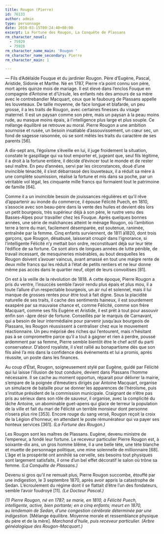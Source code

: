 ```yaml
---
title: Rougon (Pierre)
id: 76133
author: admin
type: personnage
date: 2010-03-15T09:24:40+00:00
excerpt: La Fortune des Rougon, La Conquête de Plassans
rm_character_novel:
  - 75929
  - 75928
rm_character_name_main: 'Rougon '
rm_character_name_secondary: Pierre
rm_character_main: 1

---
```

— Fils d&rsquo;Adélaïde Fouque et du jardinier Rougon. Père d&rsquo;Eugène, Pascal, Aristide, Sidonie et Marthe. Né en 1787, Pierre n&rsquo;a point connu son père, mort après quinze mois de mariage. Il est élevé dans l&rsquo;enclos Fouque en compagnie d&rsquo;Antoine et d&rsquo;Ursule, les enfants nés des amours de sa mère avec le contrebandier Macquart, ceux que le faubourg de Plassans appelle les louveteaux. De taille moyenne, de face longue et blafarde, un peu grosse, il a les traits de Rougon, avec certaines finesses du visage maternel. Il est un paysan comme son père, mais un paysan à la peau moins rude, au masque moins épais, à l&rsquo;intelligence plus large et plus souple. Ce mélange équilibré se retrouve au moral. Pierre Rougon a une ambition sournoise et rusée, un besoin insatiable d&rsquo;assouvissement, un cœur sec, un fond de sagesse raisonnée, où se sont mêlés les traits du caractère de ses parents [56].

A dix-sept ans, l&rsquo;égoïsme s&rsquo;éveille en lui, il juge froidement la situation, constate le gaspillage qui va tout emporter et, jugeant que, seul fils légitime, il a droit à la fortune entière, il décide d&rsquo;évincer tout le monde et de rester seul maître. En peu d&rsquo;années, servi par les circonstances, doué d&rsquo;une invincible ténacité, il s&rsquo;est débarrassé des louveteaux, il a réduit sa mère <span style="font-family: Arial;">à </span>une complète soumission, réalisé la fortune et mis dans sa poche, par un véritable vol légal, les cinquante mille francs qui formaient tout le patrimoine de famille [64].

Comme il a un invincible besoin de jouissances régulières et qu&rsquo;il rêve d&rsquo;appartenir au inonde du commerce, il épouse Félicité Puech, en 1810, s&rsquo;associe avec son beau-père dans la vente des huiles et devient dès lors un petit bourgeois, très supérieur déjà à son père, le rustre venu des Basses-Alpes pour travailler chez les Fouque. Après quelques bonnes années, une série de malchances atteint le ménage Rougon, où l&rsquo;ambition terre à terre du mari, facilement désemparée, est soutenue, ranimée, entraînée par la femme. Cinq enfants surviennent, de 1811 à1820, dont trois garçons, que Rougon, désabusé, laisserait croupir dans l&rsquo;ignorance, si l&rsquo;intelligente Félicité n&rsquo;y mettait bon ordre, reconstituant déjà sur leur tète l&rsquo;édifice de sa fortune. Ce sont alors de longues années de lutte pénible, de travail incessant, de mesquineries misérables, au bout desquelles les Rougon doivent s&rsquo;avouer vaincus, avant amassé en tout une maigre rente de deux mille francs qui les réduit à l&rsquo;état de petits rentiers et ne leur donne même pas accès dans le quartier neuf, objet de leurs convoitises [81].

On est à la veille de la révolution de 1818. A cette époque, Pierre Rougon a pris du ventre, l&rsquo;insuccès semble l&rsquo;avoir rendu plus épais et plus mou, il a toute l&rsquo;allure d&rsquo;un respectable bourgeois, un air nul et solennel, mais il lui manque de grosses rentes pour être tout à fait digne. Sous la placidité naturelle de ses traits, il cache des sentiments haineux, il est sourdement exaspéré par sa mauvaise chance et, comme Félicité, comme son frère Macquart, comme ses fils Eugène et Aristide, il est prêt à tout pour assouvir enfin son -âpre désir de fortune. Conseillés par le marquis de Carnavant, qui a besoin de leur intermédiaire pour parvenir jusqu&rsquo;aux bourgeois de Plassans, les Rougon réussissent à centraliser chez eux le mouvement réactionnaire. Un peu méprisé des riches qui l&rsquo;entourent, mais n&rsquo;hésitant pas à se compromettre parce qu&rsquo;il a tout à gagner et rien à perdre, poussé ardemment par sa femme, Pierre semble bientôt être le chef actif du parti conservateur. D&rsquo;abord royaliste, il s&rsquo;est rallié au bonapartisme dès que son fils aîné l&rsquo;a mis dans la confidence des événements et lui a promis, après réussite, un poste dans les finances.

Au coup d&rsquo;État, Rougon, soigneusement stylé par Eugène, guidé par Félicité qui lui laisse l&rsquo;illusion de tout conduire, devient dans Plassans l&rsquo;homme nécessaire. Il se cache au moment opportun, réparait pour délivrer la mairie, s&rsquo;empare de la poignée d&rsquo;émeutiers dirigés par Antoine Macquart, organise un simulacre de bataille pour se donner les apparences de l&rsquo;héroïsme, puis s&rsquo;institue président de la commission municipale. Craignant de n&rsquo;être pas pris au sérieux dans son rôle de sauveur, il organise, avec la complicité du lâche Antoine, un abominable guet-apens qui glace de terreur la population de la ville et fait du mari de Félicité un terrible monsieur dont personne n&rsquo;osera plus rire [353]. Encore rouge du sang versé, Rougon reçoit la croix de la Légion d&rsquo;honneur, en attendant le poste rémunérateur qui va payer ses honteux services [361]. _(La Fortune des Rougon.)_

Les Rougon sont les maîtres de Plassans. Eugène, devenu ministre de l&rsquo;empereur, a fondé leur fortune. Le receveur particulier Pierre Rougon est, à soixante-dix ans, un gros homme blême, il a une belle tète, une tète blanche et muette de personnage politique, une mine solennelle de millionnaire [68]. L&rsquo;âge et la prospérité ont annihilé sa cervelle, ses besoins tout physiques sont largement satisfaits, il orne d&rsquo;un bel effet décoratif le salon où trône sa femme. _(La Conquête de Plassans.)_

Devenu si gros qu&rsquo;il ne remuait plus, Pierre Rougon succombe, étouffé par une indigestion, le 3 septembre 1870, après avoir appris la catastrophe de Sedan. L&rsquo;écroulement du régime dont il se flattait d&rsquo;être l&rsquo;un des fondateurs, semble l&rsquo;avoir foudroyé [11]. _(Le Docteur Pascal.)_

_(1) Pierre Rougon, né en 1787; se marie, en 1810, à Félicité Puech, intelligente, active, bien portante; en a cinq enfants; meurt en 1870,_ au _lendemain de Sedan, d&rsquo;une congestion cérébrale déterminée par une indigestion._ [Mélange équilibre. Moyenne morale et ressemblance physique du père et de la mère]. _Marchand d&rsquo;huile, puis receveur particulier. (Arbre généalogique des Rougon-Macquart.)_